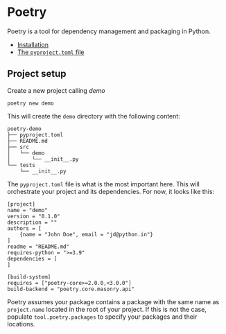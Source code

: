 # Poetry

Poetry is a tool for dependency management and packaging in Python.

* [Installation](installation.md)
* [The `pyproject.toml` file](pyproject_file/index.md)

## Project setup

Create a new project calling _demo_

```shell
poetry new demo
```

This will create the `demo` directory with the following content:

```
poetry-demo
├── pyproject.toml
├── README.md
├── src
│   └── demo
│       └── __init__.py
└── tests
    └── __init__.py
```

The `pyproject.toml` file is what is the most important here. This will orchestrate your
project and its dependencies. For now, it looks like this:

```
[project]
name = "demo"
version = "0.1.0"
description = ""
authors = [
    {name = "John Doe", email = "jd@python.in"}
]
readme = "README.md"
requires-python = ">=3.9"
dependencies = [
]

[build-system]
requires = ["poetry-core>=2.0.0,<3.0.0"]
build-backend = "poetry.core.masonry.api"
```

Poetry assumes your package contains a package with the same name as `project.name`
located in the root of your project. If this is not the case, populate
`tool.poetry.packages` to specify your packages and their locations.
